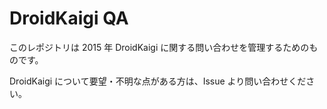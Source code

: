 # DroidKaigi QA
このレポジトリは 2015 年 DroidKaigi に関する問い合わせを管理するためのものです。

DroidKaigi について要望・不明な点がある方は、Issue より問い合わせください。
